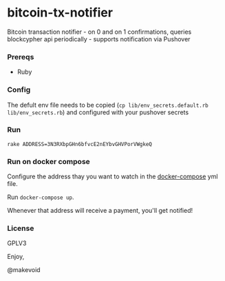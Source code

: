 # bitcoin-tx-notifier

Bitcoin transaction notifier - on 0 and on 1 confirmations, queries blockcypher api periodically - supports notification via Pushover 


### Prereqs

- Ruby


### Config

The defult env file needs to be copied (`cp lib/env_secrets.default.rb lib/env_secrets.rb`) and configured with your pushover secrets

### Run

    rake ADDRESS=3N3RXbpGHn6bfvcE2nEYbvGHVPorVWgkeQ


### Run on docker compose

Configure the address thay you want to watch in the [docker-compose] yml file. 

Run `docker-compose up`.

Whenever that address will receive a payment, you'll get notified!

### License

GPLV3


Enjoy, 

@makevoid

[docker-compose]: https://github.com/makevoid/bitcoin-tx-notifier/blob/master/docker-compose.yml#L11
